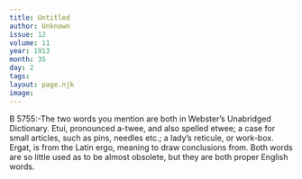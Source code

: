```yaml
---
title: Untitled
author: Unknown
issue: 12
volume: 11
year: 1913
month: 35
day: 2
tags:
layout: page.njk
image:
---
```

B 5755:-The two words you mention are both in Webster’s Unabridged Dictionary. Etui, pronounced a-twee, and also spelled etwee; a case for small articles, such as pins, needles etc.; a lady’s reticule, or work-box. Ergat, is from the Latin ergo, meaning to draw conclusions from. Both words are so little used as to be almost obsolete, but they are both proper English words. 
